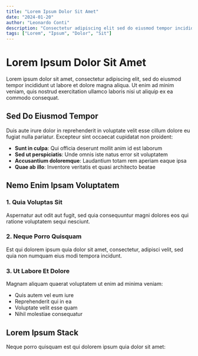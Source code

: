 ```yaml
---
title: "Lorem Ipsum Dolor Sit Amet"
date: "2024-01-20"
author: "Leonardo Conti"
description: "Consectetur adipiscing elit sed do eiusmod tempor incididunt ut labore"
tags: ["Lorem", "Ipsum", "Dolor", "Sit"]
---
```


# Lorem Ipsum Dolor Sit Amet

Lorem ipsum dolor sit amet, consectetur adipiscing elit, sed do eiusmod tempor incididunt ut labore et dolore magna aliqua. Ut enim ad minim veniam, quis nostrud exercitation ullamco laboris nisi ut aliquip ex ea commodo consequat.

## Sed Do Eiusmod Tempor

Duis aute irure dolor in reprehenderit in voluptate velit esse cillum dolore eu fugiat nulla pariatur. Excepteur sint occaecat cupidatat non proident:

- **Sunt in culpa**: Qui officia deserunt mollit anim id est laborum
- **Sed ut perspiciatis**: Unde omnis iste natus error sit voluptatem
- **Accusantium doloremque**: Laudantium totam rem aperiam eaque ipsa
- **Quae ab illo**: Inventore veritatis et quasi architecto beatae

## Nemo Enim Ipsam Voluptatem

### 1. Quia Voluptas Sit

Aspernatur aut odit aut fugit, sed quia consequuntur magni dolores eos qui ratione voluptatem sequi nesciunt.

### 2. Neque Porro Quisquam

Est qui dolorem ipsum quia dolor sit amet, consectetur, adipisci velit, sed quia non numquam eius modi tempora incidunt.

### 3. Ut Labore Et Dolore

Magnam aliquam quaerat voluptatem ut enim ad minima veniam:

- Quis autem vel eum iure
- Reprehenderit qui in ea
- Voluptate velit esse quam
- Nihil molestiae consequatur

## Lorem Ipsum Stack

Neque porro quisquam est qui dolorem ipsum quia dolor sit amet:
